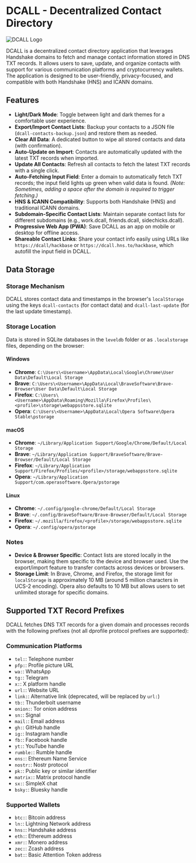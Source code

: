# DCALL - Decentralized Contact Directory

![DCALL Logo](/img/dcall.png)

DCALL is a decentralized contact directory application that leverages Handshake domains to fetch and manage contact information stored in DNS TXT records. It allows users to save, update, and organize contacts with support for various communication platforms and cryptocurrency wallets. The application is designed to be user-friendly, privacy-focused, and compatible with both Handshake (HNS) and ICANN domains.

## Features

- **Light/Dark Mode**: Toggle between light and dark themes for a comfortable user experience.
- **Export/Import Contact Lists**: Backup your contacts to a JSON file (`dcall-contacts-backup.json`) and restore them as needed.
- **Clear All Data**: A dedicated button to wipe all stored contacts and data (with confirmation).
- **Auto-Update on Import**: Contacts are automatically updated with the latest TXT records when imported.
- **Update All Contacts**: Refresh all contacts to fetch the latest TXT records with a single click.
- **Auto-Fetching Input Field**: Enter a domain to automatically fetch TXT records; the input field lights up green when valid data is found. *(Note: Sometimes, adding a space after the domain is required to trigger fetching.)*
- **HNS & ICANN Compatibility**: Supports both Handshake (HNS) and traditional ICANN domains.
- **Subdomain-Specific Contact Lists**: Maintain separate contact lists for different subdomains (e.g., work.dcall, friends.dcall, sidechicks.dcall).
- **Progressive Web App (PWA)**: Save DCALL as an app on mobile or desktop for offline access.
- **Shareable Contact Links**: Share your contact info easily using URLs like `https://dcall/hackbase` or `https://dcall.hns.to/hackbase`, which autofill the input field in DCALL.

## Data Storage

### Storage Mechanism
DCALL stores contact data and timestamps in the browser's `localStorage` using the keys `dcall-contacts` (for contact data) and `dcall-last-update` (for the last update timestamp).

### Storage Location
Data is stored in SQLite databases in the `leveldb` folder or as `.localstorage` files, depending on the browser:

#### Windows
- **Chrome**: `C:\Users\<Username>\AppData\Local\Google\Chrome\User Data\Default\Local Storage`
- **Brave**: `C:\Users\<Username>\AppData\Local\BraveSoftware\Brave-Browser\User Data\Default\Local Storage`
- **Firefox**: `C:\Users\<Username>\AppData\Roaming\Mozilla\Firefox\Profiles\<profile>\storage\webappsstore.sqlite`
- **Opera**: `C:\Users\<Username>\AppData\Local\Opera Software\Opera Stable\pstorage`

#### macOS
- **Chrome**: `~/Library/Application Support/Google/Chrome/Default/Local Storage`
- **Brave**: `~/Library/Application Support/BraveSoftware/Brave-Browser/Default/Local Storage`
- **Firefox**: `~/Library/Application Support/Firefox/Profiles/<profile>/storage/webappsstore.sqlite`
- **Opera**: `~/Library/Application Support/com.operasoftware.Opera/pstorage`

#### Linux
- **Chrome**: `~/.config/google-chrome/Default/Local Storage`
- **Brave**: `~/.config/BraveSoftware/Brave-Browser/Default/Local Storage`
- **Firefox**: `~/.mozilla/firefox/<profile>/storage/webappsstore.sqlite`
- **Opera**: `~/.config/opera/pstorage`

### Notes
- **Device & Browser Specific**: Contact lists are stored locally in the browser, making them specific to the device and browser used. Use the export/import feature to transfer contacts across devices or browsers.
- **Storage Limit**: In Brave, Chrome, and Firefox, the storage limit for `localStorage` is approximately 10 MB (around 5 million characters in UCS-2 encoding). Opera also defaults to 10 MB but allows users to set unlimited storage for specific domains.

## Supported TXT Record Prefixes

DCALL fetches DNS TXT records for a given domain and processes records with the following prefixes (not all dprofile protocol prefixes are supported):

### Communication Platforms
- `tel:`: Telephone number
- `pfp:`: Profile picture URL
- `wa:`: WhatsApp
- `tg:`: Telegram
- `x:`: X platform handle
- `url:`: Website URL
- `link:`: Alternative link (deprecated, will be replaced by `url:`)
- `tb:`: Thunderbolt username
- `onion:`: Tor onion address
- `sn:`: Signal
- `mail:`: Email address
- `gh:`: GitHub handle
- `ig:`: Instagram handle
- `fb:`: Facebook handle
- `yt:`: YouTube handle
- `rumble:`: Rumble handle
- `ens:`: Ethereum Name Service
- `nostr:`: Nostr protocol
- `pk:`: Public key or similar identifier
- `matrix:`: Matrix protocol handle
- `sx:`: SimpleX chat
- `bsky:`: Bluesky handle

### Supported Wallets
- `btc:`: Bitcoin address
- `ln:`: Lightning Network address
- `hns:`: Handshake address
- `eth:`: Ethereum address
- `xmr:`: Monero address
- `zec:`: Zcash address
- `bat:`: Basic Attention Token address
